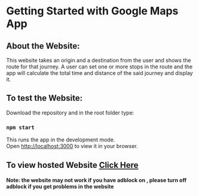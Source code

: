 # Getting Started with Google Maps App

## About the Website:

This website takes an origin and a destination from the user and shows the route for that journey. A user can set one or more stops in the route and the app will calculate the total time and distance of the said journey and display it.

## To test the Website:

Download the repository and in the root folder type: 

### `npm start`

This runs the app in the development mode.\
Open [http://localhost:3000](http://localhost:3000) to view it in your browser.

## To view hosted Website [Click Here](https://googlemapapp.vercel.app/ "https://googlemapapp.vercel.app/")

#### Note: the website may not work if you have adblock on , please turn off adblock if you get problems in the website